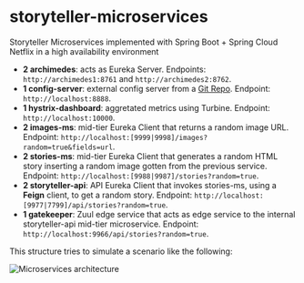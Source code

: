 # storyteller-microservices

Storyteller Microservices implemented with Spring Boot + Spring Cloud Netflix in a high availability environment

* **2 archimedes**: acts as Eureka Server. Endpoints: `http://archimedes1:8761` and `http://archimedes2:8762`.
* **1 config-server**: external config server from a [Git Repo](https://github.com/codependent/storyteller-microservices-config). Endpoint: `http://localhost:8888`.
* **1 hystrix-dashboard**: aggretated metrics using Turbine. Endpoint: `http://localhost:10000`.
* **2 images-ms**: mid-tier Eureka Client that returns a random image URL. Endpoint: `http://localhost:[9999|9998]/images?random=true&fields=url`.
* **2 stories-ms**: mid-tier Eureka Client that generates a random HTML story inserting a random image gotten from the previous service. Endpoint: `http://localhost:[9988|9987]/stories?random=true`.
* **2 storyteller-api**: API Eureka Client that invokes stories-ms, using a **Feign** client, to get a random story. Endpoint: `http://localhost:[9977|7799]/api/stories?random=true`.
* **1 gatekeeper**: Zuul edge service that acts as edge service to the internal storyteller-api mid-tier microservice. Endpoint: `http://localhost:9966/api/stories?random=true`.

This structure tries to simulate a scenario like the following:

![Microservices architecture](https://raw.githubusercontent.com/codependent/storyteller-microservices/high-availability/diagram.png)
